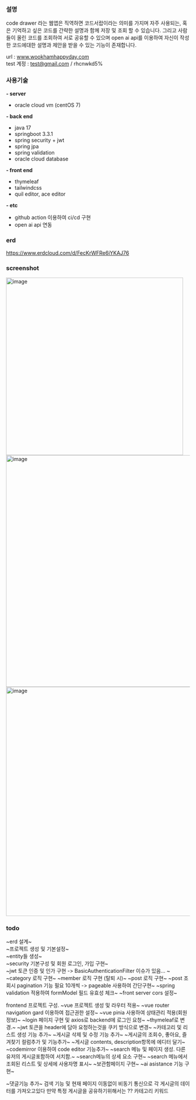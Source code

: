### 설명
code drawer 라는 웹앱은 직역하면 코드서랍이라는 의미를 가지며 자주 사용되는, 혹은 기억하고 싶은 코드를 간략한 설명과 함께 저장 및 조회 할 수 있습니다.
그리고 사람들이 올린 코드를 조회하여 서로 공유할 수 있으며 open ai api를 이용하여 자신이 작성한 코드에대한 설명과 제안을 받을 수 있는 기능이 존재합니다.    

url : www.wookhamhappyday.com    
test 계정 : test@gmail.com     /     rhcnwkd5%

### 사용기술
__- server__
- oracle cloud vm (centOS 7)
  
__- back end__
- java 17  
- springboot 3.3.1  
- spring security  + jwt
- spring jpa  
- spring validation
- oracle cloud database

__- front end__  
- thymeleaf
- tailwindcss
- quil editor, ace editor

__- etc__
- github action 이용하여 ci/cd 구현
- open ai api 연동


### erd
https://www.erdcloud.com/d/FecKrWFRe6iYKAJ76

### screenshot
<img width="485" alt="image" src="https://github.com/user-attachments/assets/43456600-ba01-48da-bfd6-671754c19bcf">
<img width="633" alt="image" src="https://github.com/user-attachments/assets/985a4299-bfc9-4481-957c-a42dc0459b4b">
<img width="626" alt="image" src="https://github.com/user-attachments/assets/be1899da-0ec1-4816-b289-3d730ce42297">



### todo  
~erd 설계~  
~프로젝트 생성 및 기본설정~  
~entity들 생성~  
~security 기본구성 및 회원 로그인, 가입 구현~  
~jwt 토큰 인증 및 인가 구현 -> BasicAuthenticationFilter 이슈가 있음... ~
~category 로직 구현~
~member 로직 구현 (탈퇴 시)~
~post 로직 구현~
~post 조회시 pagination 기능 필요 10개씩 -> pageable 사용하여 간단구현~
~spring validation 적용하여 formModel 필드 유효성 체크~
~front server cors 설정~


frontend 프로젝트 구성. 
~vue 프로젝트 생성 및 라우터 적용~
~vue router navigation gard 이용하여 접근권한 설정~
~vue pinia 사용하여 상태관리 적용(회원정보)~
~login 페이지 구현 및 axios로 backend에 로그인 요청~
~thymeleaf로 변경.~
~jwt 토큰을 header에 담아 요청하는것을 쿠키 방식으로 변경~
~카테고리 및 리스트 생성 기능 추가~
~게시글 삭제 및 수정 기능 추가~
~게시글의 조회수, 좋아요, 즐겨찾기 컬럼추가 및 기능추가~
~게시글 contents, description항목에 에디터 달기~
~codemirror 이용하여 code editor 기능추가~
~search 메뉴 및 페이지 생성. 다른 유저의 게시글포함하여 서치함.~
~search메뉴의 상세 요소 구현~
~search 메뉴에서 조회된 리스트 및 상세에 사용자명 표시~
~보관함페이지 구현~
~ai asistance 기능 구현~

~댓글기능 추가~
검색 기능 및 
현재 페이지 이동없이 비동기 통신으로 각 게시글의 데이터를 가져오고있다 만약 특정 게시글을 공유하기위해서는 ?? 
카테고리 키워드



